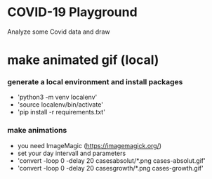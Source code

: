 # COVID-19 Playground

Analyze some Covid data and draw 

# make animated gif (local)

### generate a local environment and install packages

* 'python3 -m venv localenv'
* 'source localenv/bin/activate'
* 'pip install -r requirements.txt'

### make animations

* you need ImageMagic (https://imagemagick.org/)
* set your day intervall and parameters
* 'convert -loop 0 -delay 20 casesabsolut/*.png cases-absolut.gif'
* 'convert -loop 0 -delay 20 casesgrowth/*.png cases-growth.gif'

